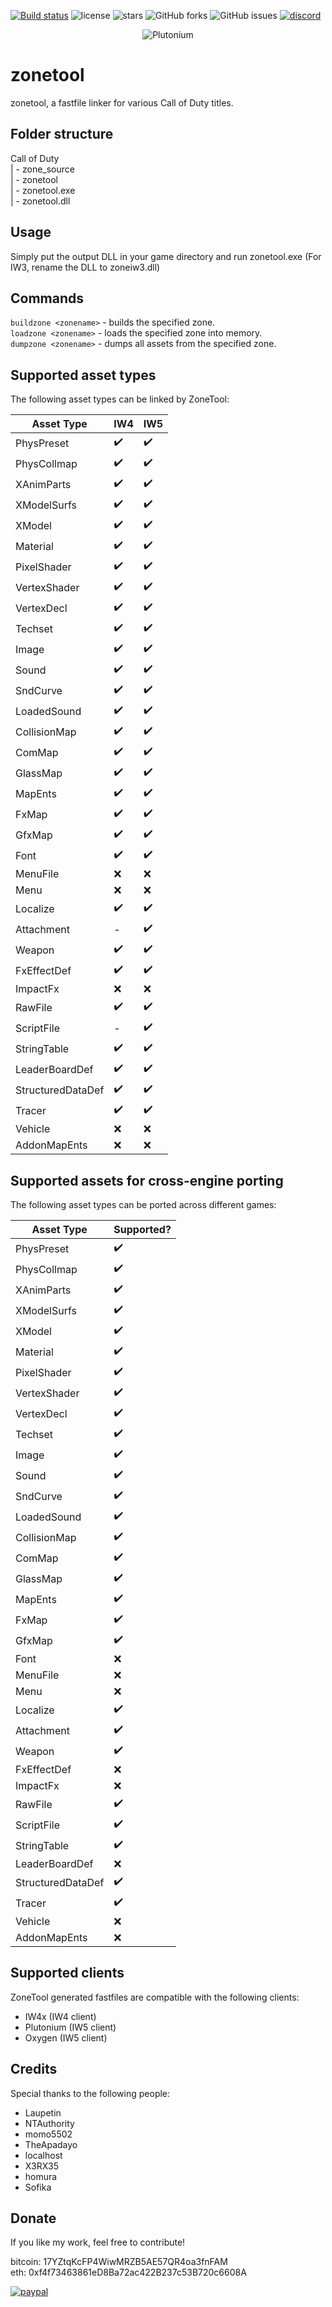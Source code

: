 [![Build status](https://ci.appveyor.com/api/projects/status/wknvjcd9nsn29dep?svg=true)](https://ci.appveyor.com/project/RektInator/zonetool)
![license](https://img.shields.io/github/license/ZoneTool/zonetool.svg)
![stars](https://img.shields.io/github/stars/ZoneTool/zonetool.svg)
![GitHub forks](https://img.shields.io/github/forks/ZoneTool/zonetool)
![GitHub issues](https://img.shields.io/github/issues/ZoneTool/zonetool)
[![discord](https://discordapp.com/api/guilds/290238678352134145/widget.png)](https://discord.gg/a6JM2Tv)
<p align="center"><img src="plutonium_logo.jpg" alt="Plutonium"/>

# zonetool
zonetool, a fastfile linker for various Call of Duty titles.

## Folder structure
Call of Duty\
| - zone_source\
| - zonetool\
| - zonetool.exe\
| - zonetool.dll 

## Usage
Simply put the output DLL in your game directory and run zonetool.exe (For IW3, rename the DLL to zoneiw3.dll)

## Commands
``buildzone <zonename>`` - builds the specified zone.\
``loadzone <zonename>`` - loads the specified zone into memory.\
``dumpzone <zonename>`` - dumps all assets from the specified zone.

## Supported asset types
The following asset types can be linked by ZoneTool:

| Asset Type  | IW4 | IW5 |
|-------------|-----|-----|
| PhysPreset  | ✔️    | ✔️    |
| PhysCollmap | ✔️    | ✔️    |
| XAnimParts  | ✔️    | ✔️    |
| XModelSurfs | ✔️    | ✔️    |
| XModel      | ✔️    | ✔️    |
| Material    | ✔️    | ✔️    |
| PixelShader | ✔️    | ✔️    |
| VertexShader | ✔️    | ✔️    |
| VertexDecl  | ✔️    | ✔️    |
| Techset     | ✔️    | ✔️    |
| Image       | ✔️    | ✔️    |
| Sound       | ✔️    | ✔️    |
| SndCurve    | ✔️    | ✔️    |
| LoadedSound | ✔️    | ✔️    |
| CollisionMap | ✔️    | ✔️    |
| ComMap      | ✔️    | ✔️    |
| GlassMap    | ✔️    | ✔️    |
| MapEnts     | ✔️    | ✔️    |
| FxMap       | ✔️    | ✔️    |
| GfxMap      | ✔️    | ✔️    |
| Font        | ✔️    | ✔️    |
| MenuFile    | ❌    | ❌    |
| Menu        | ❌    | ❌    |
| Localize    | ✔️    | ✔️    |
| Attachment  |  -  | ✔️    |
| Weapon      | ✔️    | ✔️    |
| FxEffectDef | ✔️    | ✔️    |
| ImpactFx    | ❌    | ❌    |
| RawFile     | ✔️    | ✔️    |
| ScriptFile  |  -  | ✔️    |
| StringTable | ✔️    | ✔️    |
| LeaderBoardDef | ✔️    | ✔️    |
| StructuredDataDef | ✔️    | ✔️    |
| Tracer      | ✔️    | ✔️    |
| Vehicle     | ❌    | ❌    |
| AddonMapEnts | ❌    | ❌    |

## Supported assets for cross-engine porting
The following asset types can be ported across different games:

| Asset Type  | Supported? |
|-------------|------------|
| PhysPreset  | ✔️    |
| PhysCollmap | ✔️    |
| XAnimParts  | ✔️    |
| XModelSurfs | ✔️    |
| XModel      | ✔️    |
| Material    | ✔️    |
| PixelShader | ✔️    |
| VertexShader | ✔️    |
| VertexDecl  | ✔️    |
| Techset     | ✔️    |
| Image       | ✔️    |
| Sound       | ✔️    |
| SndCurve    | ✔️    |
| LoadedSound | ✔️    |
| CollisionMap | ✔️    |
| ComMap      | ✔️    |
| GlassMap    | ✔️    |
| MapEnts     | ✔️    |
| FxMap       | ✔️    |
| GfxMap      | ✔️    |
| Font        | ❌    |
| MenuFile    | ❌    |
| Menu        | ❌    |
| Localize    | ✔️    |
| Attachment  | ✔️    |
| Weapon      | ✔️    |
| FxEffectDef | ❌    |
| ImpactFx    | ❌    |
| RawFile     | ✔️    |
| ScriptFile  | ✔️    |
| StringTable | ✔️    |
| LeaderBoardDef | ❌    |
| StructuredDataDef | ✔️    |
| Tracer      | ✔️    |
| Vehicle     | ❌    |
| AddonMapEnts | ❌    |

## Supported clients
ZoneTool generated fastfiles are compatible with the following clients:
* IW4x (IW4 client)
* Plutonium (IW5 client)
* Oxygen (IW5 client)

## Credits
Special thanks to the following people:
* Laupetin
* NTAuthority
* momo5502
* TheApadayo
* localhost
* X3RX35
* homura
* Sofika

## Donate
If you like my work, feel free to contribute!

bitcoin: 17YZtqKcFP4WiwMRZB5AE57QR4oa3fnFAM\
eth: 0xf4f73463861eD8Ba72ac422B237c53B720c6608A

[![paypal](https://www.paypalobjects.com/en_US/i/btn/btn_donateCC_LG.gif)](https://www.paypal.com/cgi-bin/webscr?cmd=_s-xclick&hosted_button_id=JF352E6E7TL8N)